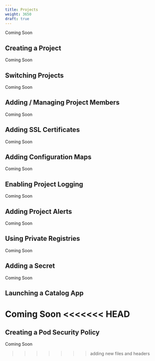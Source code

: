 ```yaml
---
title: Projects
weight: 3650
draft: true
---
```

Coming Soon

## Creating a Project

Coming Soon

## Switching Projects

Coming Soon

## Adding / Managing Project Members

Coming Soon

## Adding SSL Certificates

Coming Soon

## Adding Configuration Maps

Coming Soon

## Enabling Project Logging

Coming Soon

## Adding Project Alerts

Coming Soon

## Using Private Registries

Coming Soon

## Adding a Secret

Coming Soon

## Launching a Catalog App

Coming Soon
<<<<<<< HEAD
=======

## Creating a Pod Security Policy

Coming Soon
>>>>>>> adding new files and headers
